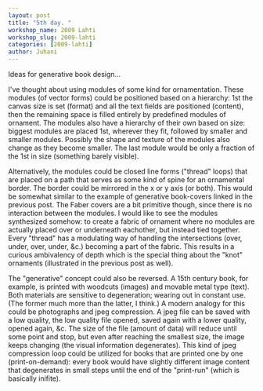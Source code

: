 ```yaml
---
layout: post
title: "5th day. "
workshop_name: 2009 Lahti
workshop_slug: 2009-lahti
categories: [2009-lahti]
author: Juhani 
---
```

Ideas for generative book design...

I've thought about using modules of some kind for ornamentation. These modules (of vector forms) could be positioned based on a hierarchy: 1st the canvas size is set (format) and all the text fields are positioned (content), then the remaining space is filled entirely by predefined modules of ornament. The modules also have a hierarchy of their own based on size: biggest modules are placed 1st, wherever they fit, followed by smaller and smaller modules. Possibly the shape and texture of the modules also change as they become smaller. The last module would be only a fraction of the 1st in size (something barely visible).

Alternatively, the modules could be closed line forms ("thread" loops) that are placed on a path that serves as some kind of spine for an ornamental border. The border could be mirrored in the x or y axis (or both). This would be somewhat similar to the example of generative book-covers linked in the previous post. The Faber covers are a bit primitive though, since there is no interaction between the modules. I would like to see the modules synthesized somehow: to create a fabric of ornament where no modules are actually placed over or underneath eachother, but instead tied together. Every "thread" has a modulating way of handling the intersections (over, under, over, under, &amp;c.) becoming a part of the fabric. This results in a curious ambivalency of depth which is the special thing about the "knot" ornaments (illustrated in the previous post as well).

The "generative" concept could also be reversed. A 15th century book, for example, is printed with woodcuts (images) and movable metal type (text). Both materials are sensitive to degeneration; wearing out in constant use. (The former much more than the latter, I think.) A modern analogy for this could be photographs and jpeg compression. A jpeg file can be saved with a low quality, the low quality file opened, saved again with a lower quality, opened again, &amp;c. The size of the file (amount of data) will reduce until some point and stop, but even after reaching the smallest size, the image keeps changing (the visual information degenerates). This kind of jpeg compression loop could be utilized for books that are printed one by one (print-on-demand): every book would have slightly different image content that degenerates in small steps until the end of the "print-run" (which is basically inifite).
